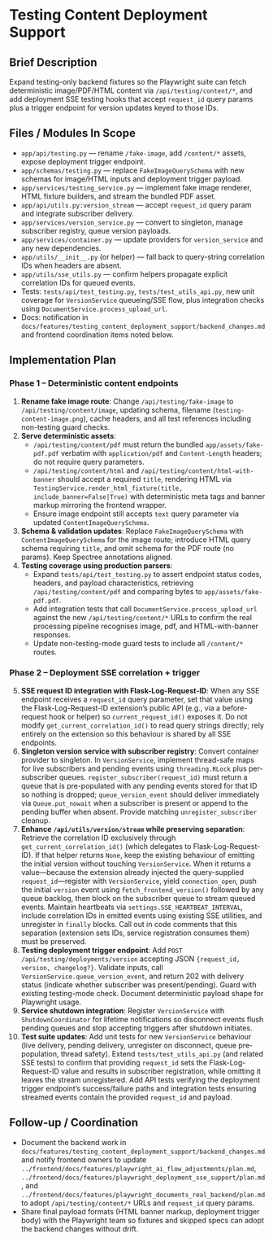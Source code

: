 # Testing Content Deployment Support

## Brief Description
Expand testing-only backend fixtures so the Playwright suite can fetch deterministic image/PDF/HTML content via `/api/testing/content/*`, and add deployment SSE testing hooks that accept `request_id` query params plus a trigger endpoint for version updates keyed to those IDs.

## Files / Modules In Scope
- `app/api/testing.py` — rename `/fake-image`, add `/content/*` assets, expose deployment trigger endpoint.
- `app/schemas/testing.py` — replace `FakeImageQuerySchema` with new schemas for image/HTML inputs and deployment trigger payload.
- `app/services/testing_service.py` — implement fake image renderer, HTML fixture builders, and stream the bundled PDF asset.
- `app/api/utils.py:version_stream` — accept `request_id` query param and integrate subscriber delivery.
- `app/services/version_service.py` — convert to singleton, manage subscriber registry, queue version payloads.
- `app/services/container.py` — update providers for `version_service` and any new dependencies.
- `app/utils/__init__.py` (or helper) — fall back to query-string correlation IDs when headers are absent.
- `app/utils/sse_utils.py` — confirm helpers propagate explicit correlation IDs for queued events.
- Tests: `tests/api/test_testing.py`, `tests/test_utils_api.py`, new unit coverage for `VersionService` queueing/SSE flow, plus integration checks using `DocumentService.process_upload_url`.
- Docs: notification in `docs/features/testing_content_deployment_support/backend_changes.md` and frontend coordination items noted below.

## Implementation Plan

### Phase 1 – Deterministic content endpoints
1. **Rename fake image route**: Change `/api/testing/fake-image` to `/api/testing/content/image`, updating schema, filename (`testing-content-image.png`), cache headers, and all test references including non-testing guard checks.
2. **Serve deterministic assets**:
   - `/api/testing/content/pdf` must return the bundled `app/assets/fake-pdf.pdf` verbatim with `application/pdf` and `Content-Length` headers; do not require query parameters.
   - `/api/testing/content/html` and `/api/testing/content/html-with-banner` should accept a required `title`, rendering HTML via `TestingService.render_html_fixture(title, include_banner=False|True)` with deterministic meta tags and banner markup mirroring the frontend wrapper.
   - Ensure image endpoint still accepts `text` query parameter via updated `ContentImageQuerySchema`.
3. **Schema & validation updates**: Replace `FakeImageQuerySchema` with `ContentImageQuerySchema` for the image route; introduce HTML query schema requiring `title`, and omit schema for the PDF route (no params). Keep Spectree annotations aligned.
4. **Testing coverage using production parsers**:
   - Expand `tests/api/test_testing.py` to assert endpoint status codes, headers, and payload characteristics, retrieving `/api/testing/content/pdf` and comparing bytes to `app/assets/fake-pdf.pdf`.
   - Add integration tests that call `DocumentService.process_upload_url` against the new `/api/testing/content/*` URLs to confirm the real processing pipeline recognises image, pdf, and HTML-with-banner responses.
   - Update non-testing-mode guard tests to include all `/content/*` routes.

### Phase 2 – Deployment SSE correlation + trigger
5. **SSE request ID integration with Flask-Log-Request-ID**: When any SSE endpoint receives a `request_id` query parameter, set that value using the Flask-Log-Request-ID extension’s public API (e.g., via a before-request hook or helper) so `current_request_id()` exposes it. Do not modify `get_current_correlation_id()` to read query strings directly; rely entirely on the extension so this behaviour is shared by all SSE endpoints.
6. **Singleton version service with subscriber registry**: Convert container provider to singleton. In `VersionService`, implement thread-safe maps for live subscribers and pending events using `threading.RLock` plus per-subscriber queues. `register_subscriber(request_id)` must return a queue that is pre-populated with any pending events stored for that ID so nothing is dropped; `queue_version_event` should deliver immediately via `Queue.put_nowait` when a subscriber is present or append to the pending buffer when absent. Provide matching `unregister_subscriber` cleanup.
7. **Enhance `/api/utils/version/stream` while preserving separation**: Retrieve the correlation ID exclusively through `get_current_correlation_id()` (which delegates to Flask-Log-Request-ID). If that helper returns `None`, keep the existing behaviour of emitting the initial version without touching `VersionService`. When it returns a value—because the extension already injected the query-supplied `request_id`—register with `VersionService`, yield `connection_open`, push the initial `version` event using `fetch_frontend_version()` followed by any queue backlog, then block on the subscriber queue to stream queued events. Maintain heartbeats via `settings.SSE_HEARTBEAT_INTERVAL`, include correlation IDs in emitted events using existing SSE utilities, and unregister in `finally` blocks. Call out in code comments that this separation (extension sets IDs, service registration consumes them) must be preserved.
8. **Testing deployment trigger endpoint**: Add `POST /api/testing/deployments/version` accepting JSON `{request_id, version, changelog?}`. Validate inputs, call `VersionService.queue_version_event`, and return 202 with delivery status (indicate whether subscriber was present/pending). Guard with existing testing-mode check. Document deterministic payload shape for Playwright usage.
9. **Service shutdown integration**: Register `VersionService` with `ShutdownCoordinator` for lifetime notifications so disconnect events flush pending queues and stop accepting triggers after shutdown initiates.
10. **Test suite updates**: Add unit tests for new `VersionService` behaviour (live delivery, pending delivery, unregister on disconnect, queue pre-population, thread safety). Extend `tests/test_utils_api.py` (and related SSE tests) to confirm that providing `request_id` sets the Flask-Log-Request-ID value and results in subscriber registration, while omitting it leaves the stream unregistered. Add API tests verifying the deployment trigger endpoint’s success/failure paths and integration tests ensuring streamed events contain the provided `request_id` and payload.

## Follow-up / Coordination
- Document the backend work in `docs/features/testing_content_deployment_support/backend_changes.md` and notify frontend owners to update `../frontend/docs/features/playwright_ai_flow_adjustments/plan.md`, `../frontend/docs/features/playwright_deployment_sse_support/plan.md`, and `../frontend/docs/features/playwright_documents_real_backend/plan.md` to adopt `/api/testing/content/*` URLs and `request_id` query params.
- Share final payload formats (HTML banner markup, deployment trigger body) with the Playwright team so fixtures and skipped specs can adopt the backend changes without drift.
